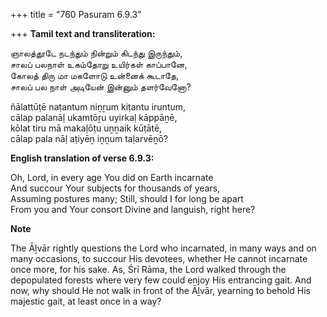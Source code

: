 +++
title = "760 Pasuram 6.9.3"

+++
**Tamil text and transliteration:**

ஞாலத்தூடே நடந்தும் நின்றும் கிடந்து இருந்தும்,  
சாலப் பலநாள் உகம்தோறு உயிர்கள் காப்பானே,  
கோலத் திரு மா மகளோடு உன்னைக் கூடாதே,  
சாலப் பல நாள் அடியேன் இன்னும் தளர்வேனோ?

ñālattūṭē naṭantum niṉṟum kiṭantu iruntum,  
cālap palanāḷ ukamtōṟu uyirkaḷ kāppāṉē,  
kōlat tiru mā makaḷōṭu uṉṉaik kūṭātē,  
cālap pala nāḷ aṭiyēṉ iṉṉum taḷarvēṉō?

**English translation of verse 6.9.3:**

Oh, Lord, in every age You did on Earth incarnate  
And succour Your subjects for thousands of years,  
Assuming postures many; Still, should I for long be apart  
From you and Your consort Divine and languish, right here?

**Note**

The Āḻvār rightly questions the Lord who incarnated, in many ways and on many occasions, to succour His devotees, whether He cannot incarnate once more, for his sake. As, Śrī Rāma, the Lord walked through the depopulated forests where very few could enjoy His entrancing gait. And now, why should He not walk in front of the Āḻvār, yearning to behold His majestic gait, at least once in a way?


